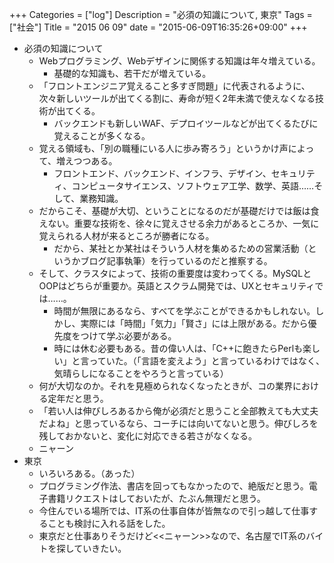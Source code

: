 +++
Categories = ["log"]
Description = "必須の知識について, 東京"
Tags = ["社会"]
Title = "2015 06 09"
date = "2015-06-09T16:35:26+09:00"
+++

* 必須の知識について
	* Webプログラミング、Webデザインに関係する知識は年々増えている。
		* 基礎的な知識も、若干だが増えている。
	* 「フロントエンジニア覚えること多すぎ問題」に代表されるように、次々新しいツールが出てくる割に、寿命が短く2年未満で使えなくなる技術が出てくる。
		* バックエンドも新しいWAF、デプロイツールなどが出てくるたびに覚えることが多くなる。
	* 覚える領域も、「別の職種にいる人に歩み寄ろう」というかけ声によって、増えつつある。
		* フロントエンド、バックエンド、インフラ、デザイン、セキュリティ、コンピュータサイエンス、ソフトウェア工学、数学、英語……そして、業務知識。
	* だからこそ、基礎が大切、ということになるのだが基礎だけでは飯は食えない。重要な技術を、徐々に覚えさせる余力があるところか、一気に覚えられる人材が来るところが勝者になる。
		* だから、某社とか某社はそういう人材を集めるための営業活動（というかブログ記事執筆）を行っているのだと推察する。
	* そして、クラスタによって、技術の重要度は変わってくる。MySQLとOOPはどちらが重要か。英語とスクラム開発では、UXとセキュリティでは……。
		* 時間が無限にあるなら、すべてを学ぶことができるかもしれない。しかし、実際には「時間」「気力」「賢さ」には上限がある。だから優先度をつけて学ぶ必要がある。
		* 時には休む必要もある。昔の偉い人は、「C++に飽きたらPerlも楽しい」と言っていた。（「言語を変えよう」と言っているわけではなく、気晴らしになることをやろうと言っている）
	* 何が大切なのか。それを見極められなくなったときが、コの業界における定年だと思う。
	* 「若い人は伸びしろあるから俺が必須だと思うこと全部教えても大丈夫だよね」と思っているなら、コーチには向いてないと思う。伸びしろを残しておかないと、変化に対応できる若さがなくなる。
	* ニャーン
* 東京
	* いろいろある。（あった）
	* プログラミング作法、書店を回ってもなかったので、絶版だと思う。電子書籍リクエストはしておいたが、たぶん無理だと思う。
	* 今住んでいる場所では、IT系の仕事自体が皆無なので引っ越して仕事することも検討に入れる話をした。
	* 東京だと仕事ありそうだけど<<ニャーン>>なので、名古屋でIT系のバイトを探していきたい。